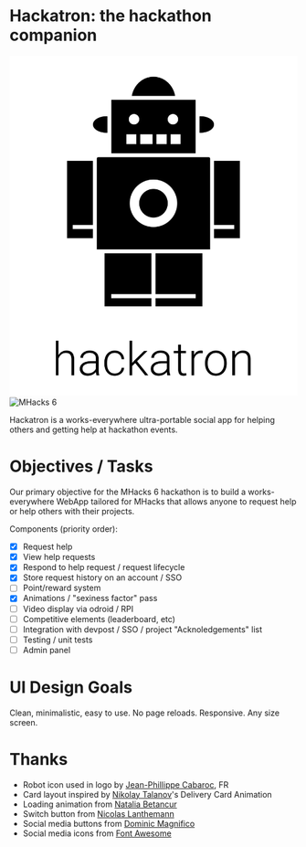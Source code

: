 Hackatron: the hackathon companion
==================================
![hackatron](https://raw.githubusercontent.com/TheWashingtonRedskins/Hackatron/bd01b6a236f2cfbef32f6c39239940b453fd5dd1/public/images/hackatron.png)
![MHacks 6](http://mhacks.org/images/mhacks_logo.jpg)

Hackatron is a works-everywhere ultra-portable social app for helping
others and getting help at hackathon events.

Objectives / Tasks
=================

Our primary objective for the MHacks 6 hackathon is to build a
works-everywhere WebApp tailored for MHacks that allows anyone to
request help or help others with their projects.

Components (priority order):

  - [x] Request help
  - [x] View help requests
  - [x] Respond to help request / request lifecycle
  - [x] Store request history on an account / SSO
  - [ ] Point/reward system
  - [x] Animations / "sexiness factor" pass
  - [ ] Video display via odroid / RPI
  - [ ] Competitive elements (leaderboard, etc)
  - [ ] Integration with devpost / SSO / project "Acknoledgements" list
  - [ ] Testing / unit tests
  - [ ] Admin panel

UI Design Goals
===============

Clean, minimalistic, easy to use. No page reloads. Responsive. Any size
screen.

Thanks
======

 - Robot icon used in logo by [Jean-Phillippe Cabaroc](ihttps://thenounproject.com/cabaroc/), FR
 - Card layout inspired by [Nikolay Talanov](http://codepen.io/suez/)'s Delivery Card Animation
 - Loading animation from [Natalia Betancur](http://codepen.io/Nnatt/pen/RWWBKm)
 - Switch button from [Nicolas Lanthemann](http://codepen.io/vanderlanth/)
 - Social media buttons from [Dominic Magnifico](http://codepen.io/magnificode/)
 - Social media icons from [Font Awesome](http://fontawesome.io/)
